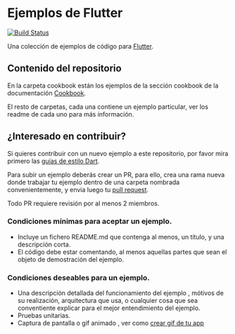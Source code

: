 # Ejemplos de Flutter

[![Build Status](https://travis-ci.org/flutter-es/ejemplos.svg?branch=master)](https://travis-ci.org/flutter-es/ejemplos)

Una colección de ejemplos de código para
[Flutter](https://flutter-es.io).

## Contenido del repositorio

En la carpeta cookbook están los ejemplos de la sección cookbook de la documentación 
[Cookbook](https://flutter-es.io/cookbook).

El resto de carpetas, cada una contiene un ejemplo particular, ver los readme de cada uno para más información.

<!--- 
## Indice

Estos son los ejemplos disponibles:

| Carpeta | Descripción |
|--------|-----|
-->

## ¿Interesado en contribuir?

Si quieres contribuir con un nuevo ejemplo a este repositorio, por favor 
mira primero las [guías de estilo Dart](https://www.dartlang.org/guides/language/effective-dart/style).

Para subir un ejemplo deberás crear un PR, para ello, crea una rama nueva donde trabajar tu ejemplo dentro de una carpeta nombrada convenientemente, y envia luego tu [pull request](https://github.com/flutter-es/plugins/pulls).

Todo PR requiere revisión por al menos 2 miembros.

### Condiciones mínimas para aceptar un ejemplo.

* Incluye un fichero README.md que contenga al menos, un título, y una descripción corta.
* El código debe estar comentando, al menos aquellas partes que sean el objeto de demostración del ejemplo.

### Condiciones deseables para un ejemplo.

* Una descripción detallada del funcionamiento del ejemplo , mótivos de su realización, arquitectura que usa, o cualquier cosa que sea conventiente explicar para el mejor entendimiento del ejemplo.
* Pruebas unitarias.
* Captura de pantalla o gif animado , ver como [crear gif de tu app](https://github.com/flutter/flutter/wiki/Making-animated-GIFs-of-Flutter-apps)








